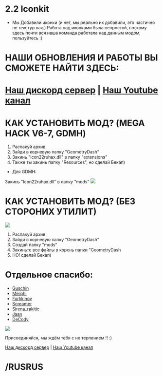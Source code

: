# 2.2 Iconkit 
- Мы Добавили иконки (и нет, мы реально их добавили, это частично не текстур пак.)
Работа над иконками была непростой, поэтому  здесь почти вся наша команда работала над данным модом, пользуйтесь :)

# НАШИ ОБНОВЛЕНИЯ И РАБОТЫ ВЫ СМОЖЕТЕ НАЙТИ ЗДЕСЬ:
# [Наш дискорд сервер](https://discord.gg/ew3T5vCHJM) | [Наш Youtube канал](https://www.youtube.com/channel/UCn6206s_uqkEStpsX_EFtPg)

# КАК УСТАНОВИТЬ МОД? (MEGA HACK V6-7, GDMH)

1. Распакуй архив
2. Зайди в корневую папку "GeometryDash"
3. Закинь "Icon22ruhax.dll" в папку "extensions"
4. Также ты закинь папку "Resources", но сделай Бекап)
 
 * Для GDMH:
 
 Закинь "Icon22ruhax.dll" в папку "mods"
![](https://media.discordapp.net/attachments/968128405960814632/988143345262030909/1.png)

# КАК УСТАНОВИТЬ МОД? (БЕЗ СТОРОНИХ УТИЛИТ)


![](https://media.discordapp.net/attachments/968128405960814632/988147591747371008/2.png?width=1245&height=683)

1. Распакуй архив
2. Зайди в корневую папку "GeometryDash"
3. Создай папку "mods"
4. Закиньте все файлы в корень папки "GeometryDash
5. НО! сделай Бекап)



# Отдельное спасибо:
* [Guschin](https://theguschin.newgrounds.com, "Здесь я пишу музыку :т")
* [Merphi](https://discord.gg/ew3T5vCHJM, "ТП-мейкер, иконмейкер")
* [Furkkinov](furkkinov.top, "Мега-умница")
* [Screamer](https://discord.gg/ew3T5vCHJM, "ТП-мейкер, художник, и моя правая рука")
* [Sirena_rakitic](https://discord.gg/ew3T5vCHJM, "РЕАЛЬНАЯ талантливая,и вторая моя правая рука XD")
* [Jaan](https://discord.gg/ew3T5vCHJM, "Топовый программер, мега-уважание тебе")
* [DeCody](https://www.youtube.com/c/DeCody, "Я очень рад, что ты обратил на это внимание, огромное тебе спасибо")

![](https://media.discordapp.net/attachments/968124265092227112/988143194657148988/GJ__.png)



Присоединяйся, мы ждём тебя с не терпением !! :)

[Наш дискорд сервер](https://discord.gg/ew3T5vCHJM) | [Наш Youtube канал](https://www.youtube.com/channel/UCn6206s_uqkEStpsX_EFtPg)
# /RUSRUS
